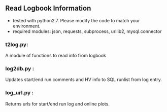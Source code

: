 ## Read Logbook Information

* tested with python2.7. Please modify the code to match your environment.
* required modules: json, requests, subprocess, urllib2, mysql.connector

### t2log.py:
A module of functions to read info from logbook

### log2db.py <runnum>:
Updates start/end run comments and HV info to SQL runlist from log entry.

### log_url.py <runnum>:
Returns urls for start/end run log and online plots.

